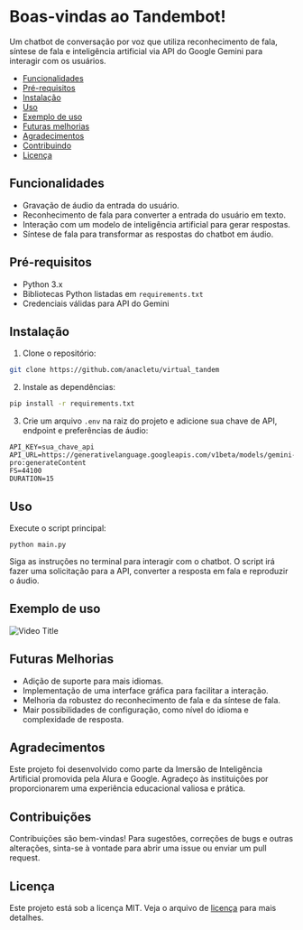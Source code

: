 # Boas-vindas ao Tandembot!

Um chatbot de conversação por voz que utiliza reconhecimento de fala, síntese de fala e inteligência artificial via API do Google Gemini para interagir com os usuários.

- [Funcionalidades](#funcionalidades)
- [Pré-requisitos](#pré-requisitos)
- [Instalação](#instalação)
- [Uso](#uso)
- [Exemplo de uso](#exemplo-de-uso)
- [Futuras melhorias](#futuras-melhorias)
- [Agradecimentos](#agradecimentos)
- [Contribuindo](#contribuindo)
- [Licença](#licença)

## Funcionalidades

- Gravação de áudio da entrada do usuário.
- Reconhecimento de fala para converter a entrada do usuário em texto.
- Interação com um modelo de inteligência artificial para gerar respostas.
- Síntese de fala para transformar as respostas do chatbot em áudio.

## Pré-requisitos

- Python 3.x
- Bibliotecas Python listadas em `requirements.txt`
- Credenciais válidas para API do Gemini

## Instalação

1. Clone o repositório: 
```bash
git clone https://github.com/anacletu/virtual_tandem
```
2. Instale as dependências:
```bash
pip install -r requirements.txt
```
3. Crie um arquivo `.env` na raiz do projeto e adicione sua chave de API, endpoint e preferências de áudio:
```env
API_KEY=sua_chave_api
API_URL=https://generativelanguage.googleapis.com/v1beta/models/gemini-pro:generateContent
FS=44100
DURATION=15
```

## Uso
Execute o script principal:

```
python main.py
```

Siga as instruções no terminal para interagir com o chatbot.
O script irá fazer uma solicitação para a API, converter a resposta em fala e reproduzir o áudio.

## Exemplo de uso
![Video Title](https://www.youtube.com/embed/8vUDbbJG6x4)

## Futuras Melhorias
- Adição de suporte para mais idiomas.
- Implementação de uma interface gráfica para facilitar a interação.
- Melhoria da robustez do reconhecimento de fala e da síntese de fala.
- Mair possibilidades de configuração, como nível do idioma e complexidade de resposta.

## Agradecimentos
Este projeto foi desenvolvido como parte da Imersão de Inteligência Artificial promovida pela Alura e Google. Agradeço às instituições por proporcionarem uma experiência educacional valiosa e prática.

## Contribuições
Contribuições são bem-vindas! Para sugestões, correções de bugs e outras alterações, sinta-se à vontade para abrir uma issue ou enviar um pull request.

## Licença
Este projeto está sob a licença MIT. Veja o arquivo de [licença](LICENSE) para mais detalhes.


